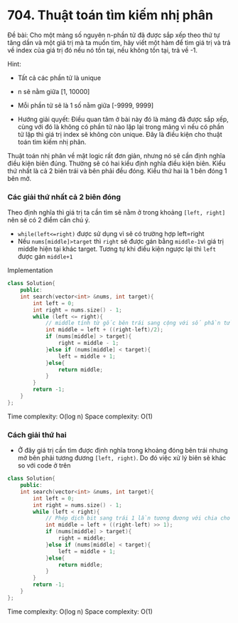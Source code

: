 # 704. Thuật toán tìm kiếm nhị phân

Đề bài: Cho một mảng số nguyên n-phần tử đã được sắp xếp theo thứ tự tăng dần và một giá trị mà ta muốn tìm, hãy viết một hàm để tìm giá trị và trả về index của giá trị đó nếu nó tồn tại, nếu không tồn tại, trả về -1.

Hint:

- Tất cả các phần tử là unique
- n sẽ nằm giữa [1, 10000]
- Mỗi phần tử sẽ là 1 số nằm giữa [-9999, 9999]

- Hướng giải quyết:
  Điều quan tâm ở bài này đó là mảng đã được sắp xếp, cùng với đó là không có phần tử nào lặp lại trong mảng vì nếu có phần tử lặp thì giá trị index sẽ không còn unique. Đây là điều kiện cho thuật toán tìm kiếm nhị phân.

Thuật toán nhị phân về mặt logic rất đơn giản, nhưng nó sẽ cần định nghĩa điều kiện biên đúng. Thường sẽ có hai kiểu định nghĩa điều kiện biên. Kiểu thứ nhất là cả 2 biên trái và bên phải đều đóng. Kiểu thứ hai là 1 bên đóng 1 bên mở.

### Các giải thứ nhất cả 2 biên đóng

Theo định nghĩa thì giá trị ta cần tìm sẽ nằm ở trong khoảng `[left, right]` nên sẽ có 2 điểm cần chú ý.

- `while(left<=right)` được sử dụng vì sẽ có trường hợp left=right
- Nếu `nums[middle]>target` thì `right` sẽ được gán bằng `middle-1`vì giá trị middle hiện tại khác target. Tương tự khi điều kiện ngược lại thì `left` được gán `middle+1`

Implementation

```c++
class Solution{
    public:
    int search(vector<int> &nums, int target){
        int left = 0;
        int right = nums.size() - 1;
        while (left <= right){
            // middle tính từ gốc bên trái sang cộng với số phần tử /2
            int middle = left + ((right-left)/2);
            if (nums[middle] > target){
                right = middle - 1;
            }else if (nums[middle] < target){
                left = middle + 1;
            }else{
                return middle;
            }
        }
        return -1;
    }
};
```

Time complexity: O(log n)
Space complexity: O(1)

### Cách giải thứ hai

- Ở đây giá trị cần tìm được định nghĩa trong khoảng đóng bên trái nhưng mở bên phải tương đương `[left, right)`. Do đó việc xử lý biên sẽ khác so với code ở trên

```c++
class Solution{
    public:
    int search(vector<int> &nums, int target){
        int left = 0;
        int right = nums.size() - 1;
        while (left < right){
            // Phép dịch bit sang trái 1 lần tương đương với chia cho 2
            int middle = left + ((right-left) >> 1);
            if (nums[middle] > target){
                right = middle;
            }else if (nums[middle] < target){
                left = middle + 1;
            }else{
                return middle;
            }
        }
        return -1;
    }
};
```

Time complexity: O(log n)
Space complexity: O(1)
